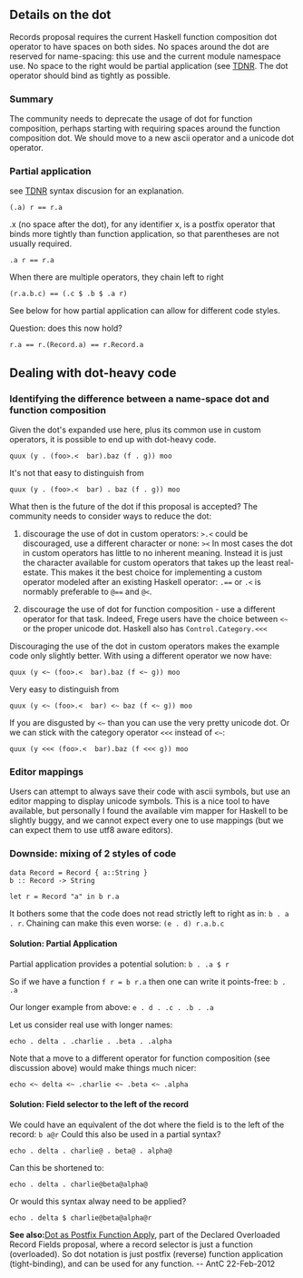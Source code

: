 ## Details on the dot


Records proposal requires the current Haskell function composition dot operator to have spaces on both sides. No spaces around the dot are reserved for name-spacing: this use and the current module namespace use. No space to the right would be partial application (see 
[ TDNR](http://hackage.haskell.org/trac/haskell-prime/wiki/TypeDirectedNameResolution). The dot operator should bind as tightly as possible.

### Summary


The community needs to deprecate the usage of dot for function composition, perhaps starting with requiring spaces around the function composition dot. We should move to a new ascii operator and a unicode dot operator.

### Partial application


see [ TDNR](http://hackage.haskell.org/trac/haskell-prime/wiki/TypeDirectedNameResolution) syntax discusion for an explanation.

```wiki
(.a) r == r.a
```


.x (no space after the dot), for any identifier x, is a postfix operator that binds more tightly than function application, so that parentheses are not usually required.

```wiki
.a r == r.a
```


When there are multiple operators, they chain left to right

```wiki
(r.a.b.c) == (.c $ .b $ .a r)
```


See below for how partial application can allow for different code styles.


Question: does this now hold?

```wiki
r.a == r.(Record.a) == r.Record.a
```

## Dealing with dot-heavy code

### Identifying the difference between a name-space dot and function composition


Given the dot's expanded use here, plus its common use in custom operators, it is possible to end up with dot-heavy code.

```wiki
quux (y . (foo>.<  bar).baz (f . g)) moo
```


It's not that easy to distinguish from

```wiki
quux (y . (foo>.<  bar) . baz (f . g)) moo
```


What then is the future of the dot if this proposal is accepted? The community needs to consider ways to reduce the dot:


1) discourage the use of dot in custom operators: `>.<` could be discouraged, use a different character or none: `><`
In most cases the dot in custom operators has little to no inherent meaning. Instead it is just the character available for custom operators that takes up the least real-estate. This makes it the best choice for implementing a custom operator modeled after an existing Haskell operator: `.==` or `.<` is normably preferable to `@==` and `@<`.


2) discourage the use of dot for function composition - use a different operator for that task. Indeed, Frege users have the choice between `<~` or the proper unicode dot.
Haskell also has `Control.Category.<<<`


Discouraging the use of the dot in custom operators makes the example code only slightly better. With using a different operator we now have:

```wiki
quux (y <~ (foo>.<  bar).baz (f <~ g)) moo
```


Very easy to distinguish from

```wiki
quux (y <~ (foo>.<  bar) <~ baz (f <~ g)) moo
```


If you are disgusted by `<~` than you can use the very pretty unicode dot. Or we can stick with the category operator `<<<` instead of `<~`:

```wiki
quux (y <<< (foo>.<  bar).baz (f <<< g)) moo
```

### Editor mappings


Users can attempt to always save their code with ascii symbols, but use an editor mapping to display unicode symbols. This is a nice tool to have available, but personally I found the available vim mapper for Haskell to be slightly buggy, and we cannot expect every one to use mappings (but we can expect them to use utf8 aware editors).

### Downside: mixing of 2 styles of code

```wiki
data Record = Record { a::String }
b :: Record -> String

let r = Record "a" in b r.a 
```


It bothers some that the code does not read strictly left to right as in: `b . a . r`. Chaining can make this even worse: `(e . d) r.a.b.c`

#### Solution: Partial Application


Partial application provides a potential solution: `b . .a $ r`


So if we have a function `f r = b r.a` then one can write it points-free: `b . .a`


Our longer example from above: `e . d . .c . .b . .a`


Let us consider real use with longer names:

```wiki
echo . delta . .charlie . .beta . .alpha
```


Note that a move to a different operator for function composition (see discussion above) would make things much nicer:

```wiki
echo <~ delta <~ .charlie <~ .beta <~ .alpha
```

#### Solution: Field selector to the left of the record


We could have an equivalent of the dot where the field is to the left of the record: `b a@r`
Could this also be used in a partial syntax?

```wiki
echo . delta . charlie@ . beta@ . alpha@
```


Can this be shortened to:

```wiki
echo . delta . charlie@beta@alpha@
```


Or would this syntax alway need to be applied?

```wiki
echo . delta $ charlie@beta@alpha@r
```

**See also:**[Dot as Postfix Function Apply](records/declared-overloaded-record-fields/dot-postfix), part of the Declared Overloaded Record Fields proposal, where a record selector is just a function (overloaded). So dot notation is just postfix (reverse) function application (tight-binding), and can be used for any function. -- AntC 22-Feb-2012
